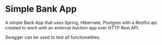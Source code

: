 # Simple Bank App
A simple Bank App that uses Spring, Hibernate, Postgres with a Restful api
created to work with an external Auction app over HTTP Rest API.

Swagger can be used to test all functionalities.
